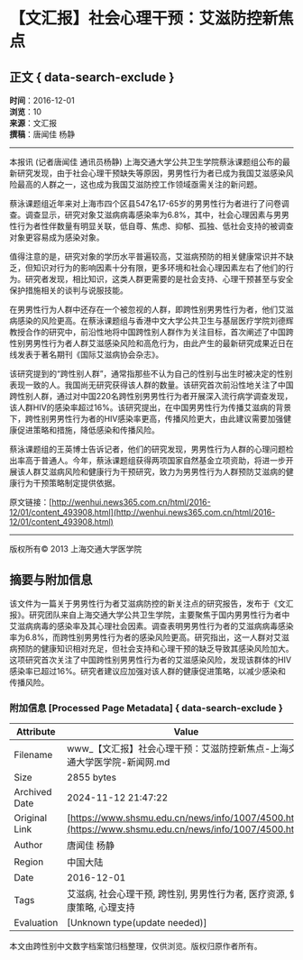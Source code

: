 # 【文汇报】社会心理干预：艾滋防控新焦点

## 正文 { data-search-exclude }


**时间**：2016-12-01  
**浏览**：10  
**来源**：文汇报  
**撰稿**：唐闻佳 杨静  

---

本报讯 (记者唐闻佳 通讯员杨静) 上海交通大学公共卫生学院蔡泳课题组公布的最新研究发现，由于社会心理干预缺失等原因，男男性行为者已成为我国艾滋感染风险最高的人群之一，这也成为我国艾滋防控工作领域亟需关注的新问题。

蔡泳课题组近年来对上海市四个区县547名17-65岁的男男性行为者进行了问卷调查。调查显示，研究对象艾滋病病毒感染率为6.8%，其中，社会心理因素与男男性行为者性伴数量有明显关联，低自尊、焦虑、抑郁、孤独、低社会支持的被调查对象更容易成为感染对象。

值得注意的是，研究对象的学历水平普遍较高，艾滋病预防的相关健康常识并不缺乏，但知识对行为的影响因素十分有限，更多环境和社会心理因素左右了他们的行为。研究者发现，相比知识，这类人群更需要的是社会支持、心理干预甚至与安全保护措施相关的谈判与说服技能。

在男男性行为人群中还存在一个被忽视的人群，即跨性别男男性行为者，他们艾滋病感染的风险更高。在蔡泳课题组与香港中文大学公共卫生与基层医疗学院刘德辉教授合作的研究中，前沿性地将中国跨性别人群作为关注目标，首次阐述了中国跨性别男男性行为者人群艾滋感染风险和高危行为，由此产生的最新研究成果近日在线发表于著名期刊《国际艾滋病协会杂志》。

该研究提到的“跨性别人群”，通常指那些不认为自己的性别与出生时被决定的性别表现一致的人。我国尚无研究获得该人群的数量。该研究首次前沿性地关注了中国跨性别人群，通过对中国220名跨性别男男性行为者开展深入流行病学调查发现，该人群HIV的感染率超过16%。该研究提出，在中国男男性行为传播艾滋病的背景下，跨性别男男性行为者的HIV感染率更高，传播风险更大，由此建议需要加强健康促进策略和措施，降低感染和传播风险。

蔡泳课题组的王英博士告诉记者，他们的研究发现，男男性行为人群的心理问题检出率高于普通人。今年，蔡泳课题组获得两项国家自然基金立项资助，将进一步开展该人群艾滋病风险和健康行为干预研究，致力为男男性行为人群预防艾滋病的健康行为干预策略制定提供依据。

原文链接：[http://wenhui.news365.com.cn/html/2016-12/01/content_493908.html](http://wenhui.news365.com.cn/html/2016-12/01/content_493908.html)

---

版权所有© 2013 上海交通大学医学院

## 摘要与附加信息

<!-- tcd_abstract -->
该文件为一篇关于男男性行为者艾滋病防控的新关注点的研究报告，发布于《文汇报》。研究团队来自上海交通大学公共卫生学院，主要聚焦于国内男男性行为者中艾滋病病毒的感染率及其心理社会因素。调查表明男男性行为者的艾滋病病毒感染率为6.8%，而跨性别男男性行为者的感染风险更高。研究指出，这一人群对艾滋病预防的健康知识相对充足，但社会支持和心理干预的缺乏导致其感染风险加大。这项研究首次关注了中国跨性别男男性行为者的艾滋感染风险，发现该群体的HIV感染率已超过16%。研究者建议应加强对该人群的健康促进策略，以减少感染和传播风险。
<!-- tcd_abstract_end -->

### 附加信息 [Processed Page Metadata] { data-search-exclude }

| Attribute       | Value                                  |
|-----------------|----------------------------------------|
| Filename        | www_【文汇报】社会心理干预：艾滋防控新焦点-上海交通大学医学院-新闻网.md                             |
| Size            | 2855 bytes                           |
| Archived Date   | 2024-11-12 21:47:22                             |
| Original Link   | [https://www.shsmu.edu.cn/news/info/1007/4500.htm](https://www.shsmu.edu.cn/news/info/1007/4500.htm)                       |
| Author          | 唐闻佳 杨静                               |
| Region          | 中国大陆                               |
| Date            | 2016-12-01                                 |
| Tags            | 艾滋病, 社会心理干预, 跨性别, 男男性行为者, 医疗资源, 健康策略, 心理支持                                 |
| Evaluation            | [Unknown type(update needed)]                                 |
<!-- tcd_table_end -->

本文由跨性别中文数字档案馆归档整理，仅供浏览。版权归原作者所有。
